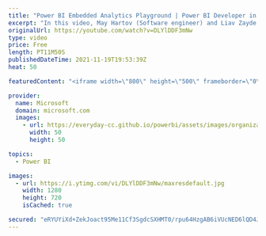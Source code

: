 ```yaml
---
title: "Power BI Embedded Analytics Playground | Power BI Developer in a Day"
excerpt: "In this video, May Hartov (Software engineer) and Liav Zayde (Software engineer) describe and demonstrate the Power BI Embedded Analytics Playground. It is video 21 of 21.  The Power BI Developer in a Day online course empowers you as an app developer with the technical knowledge required to embed Power"
originalUrl: https://youtube.com/watch?v=DLYlDDF3mNw
type: video
price: Free
length: PT11M50S
publishedDateTime: 2021-11-19T19:53:39Z
heat: 50

featuredContent: "<iframe width=\"800\" height=\"500\" frameborder=\"0\" src=\"https://www.youtube.com/embed/DLYlDDF3mNw\" allow=\"accelerometer; autoplay; encrypted-media; gyroscope; picture-in-picture\" allowfullscreen></iframe>"

provider:
  name: Microsoft
  domain: microsoft.com
  images:
    - url: https://everyday-cc.github.io/powerbi/assets/images/organizations/microsoft.com-50x50.jpg
      width: 50
      height: 50

topics:
  - Power BI

images:
  - url: https://i.ytimg.com/vi/DLYlDDF3mNw/maxresdefault.jpg
    width: 1280
    height: 720
    isCached: true

secured: "eRYUYiXd+ZekJoact95Me11Cf3SgdcSXHMT0/rpu64HzgAB6iVUcNED6lQD4JtfilC+a0UZL5a9WD4KUCSK2uFygsJjbsfm+IKMc+kZBOtMogQvkYlmdC9cKOfxYdgGjF/0sjy0In1gjHl7H6LG3sNSFQvj1BdWbMsIPbQwVtNxrAAgqBF2tjdPHDn2vC2h0TiZ+Zo9zG57i7diTcBny0jk6BJxgtZkyDWkGey1Jkpfzm8XAZVCwJGYnZwtTHGWKDmC+AW1/fw4LBum6STuLt+XeZboyxvmrzITa3p0cI7p2Yy44JRUOPEzsEJqerrvsrtEmE16tUcC/jMTHULiVuZCuav+DRe878ZJUVp0ytOCh9VWt3SgnWJnuSMl0E4px1eDObXs4KqfwsU83TQF3k5HlYcpv4/ckRmLhczHzVeQ=;ssV907GXuwCy21Tn4OM9EA=="
---
```


